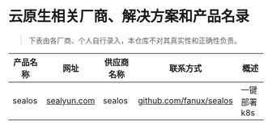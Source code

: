 # 云原生相关厂商、解决方案和产品名录

> 下表由各厂商、个人自行录入，本仓库不对其真实性和正确性负责。

|产品名称|网址|供应商名称|联系方式|概述|
|---|---|---|---|---|
|sealos|[sealyun.com](https://sealyun.com)|sealos|[github.com/fanux/sealos](https://github.com/fanux/sealos)|一键部署k8s|

